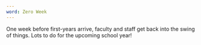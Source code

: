 ```yaml
---
word: Zero Week
---
```


  One week before first-years arrive, faculty and staff get back into the swing of things. Lots to do for the upcoming school year!
